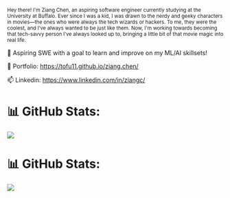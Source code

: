 <small>
Hey there! I'm Ziang Chen, an aspiring software engineer currently studying at the University at Buffalo. Ever since I was a kid, I was drawn to the nerdy and geeky characters in movies—the ones who were always the tech wizards or hackers. To me, they were the coolest, and I’ve always wanted to be just like them. Now, I'm working towards becoming that tech-savvy person I’ve always looked up to, bringing a little bit of that movie magic into real life.
</small>

🌱 Aspiring SWE with a goal to learn and improve on my ML/AI skillsets!

🔭 Portfolio: https://tofu11.github.io/ziang.chen/

📫 Linkedin: https://www.linkedin.com/in/ziangc/

# 📊 GitHub Stats:
![](https://github-readme-streak-stats.herokuapp.com/?user=tofu11&theme=dark&hide_border=false)<br/>
# 📊 GitHub Stats:
![](https://github-readme-stats.vercel.app/api/top-langs/?username=tofu11&theme=dark&hide_border=false&include_all_commits=false&count_private=false&layout=compact)

<!-- Proudly created with GPRM ( https://gprm.itsvg.in ) -->
